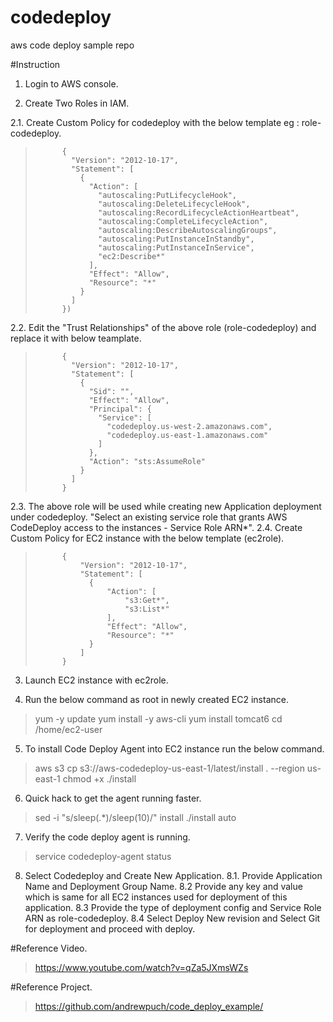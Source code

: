 # codedeploy
aws code deploy sample repo

#Instruction
1. Login to AWS console.

2. Create Two Roles in IAM.

2.1. Create Custom Policy for codedeploy with the below template eg : role-codedeploy.

>			{
>			  "Version": "2012-10-17",
>			  "Statement": [
>				{
>				  "Action": [
>					"autoscaling:PutLifecycleHook",
>					"autoscaling:DeleteLifecycleHook",
>					"autoscaling:RecordLifecycleActionHeartbeat",
>					"autoscaling:CompleteLifecycleAction",
>					"autoscaling:DescribeAutoscalingGroups",
>					"autoscaling:PutInstanceInStandby",
>					"autoscaling:PutInstanceInService",
>					"ec2:Describe*"
>				  ],
>				  "Effect": "Allow",
>				  "Resource": "*"
>				}
>			  ]
>			})

2.2. Edit the "Trust Relationships" of the above role (role-codedeploy) and replace it with below teamplate.

>			{
>			  "Version": "2012-10-17",
>			  "Statement": [
>				{
>				  "Sid": "",
>				  "Effect": "Allow",
>				  "Principal": {
>					"Service": [
>					  "codedeploy.us-west-2.amazonaws.com",
>					  "codedeploy.us-east-1.amazonaws.com"
>					]
>				  },
>				  "Action": "sts:AssumeRole"
>				}
>			  ]
>			}

2.3. The above role will be used while creating new Application deployment under codedeploy.
			"Select an existing service role that grants AWS CodeDeploy access to the instances - Service Role ARN*".
2.4. Create Custom Policy for EC2 instance with the below template (ec2role).

>			{ 
>				"Version": "2012-10-17", 
>				"Statement": [   
>				  {     
>					  "Action": [       
>						  "s3:Get*",       
>						  "s3:List*"     
>					  ],     
>					  "Effect": "Allow",     
>					  "Resource": "*"   
>				  } 
>				]
>			}

3. Launch  EC2 instance with ec2role.

4. Run the below command as root in newly created EC2 instance.

>	yum -y update
>	yum install -y aws-cli
>	yum install tomcat6
>	cd /home/ec2-user

5. To install Code Deploy Agent into EC2 instance run the below command.

>	aws s3 cp s3://aws-codedeploy-us-east-1/latest/install . --region us-east-1
>	chmod +x ./install

6. Quick hack to get the agent running faster.

>	sed -i "s/sleep(.*)/sleep(10)/" install
>	./install auto

7. Verify the code deploy agent is running.

>	service codedeploy-agent status

8. Select Codedeploy and Create New Application.
8.1.	Provide Application Name and Deployment Group Name.
8.2	Provide any key and value which is same for all EC2 instances used for deployment of this application.
8.3	Provide the type of deployment config and Service Role ARN as role-codedeploy.
8.4	Select Deploy New revision and Select Git for deployment and proceed with deploy.

#Reference Video.

>https://www.youtube.com/watch?v=qZa5JXmsWZs

#Reference Project.

>https://github.com/andrewpuch/code_deploy_example/
